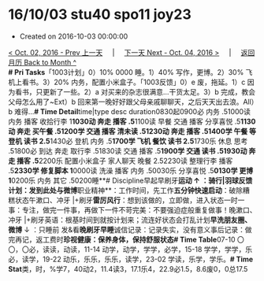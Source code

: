 # 16/10/03 stu40 spo11 joy23

* Created on 2016-10-03 00:00:00

[&lt; Oct. 02, 2016 - Prev 上一天](d02.md)     \|     [下一天 Next - Oct. 04, 2016 &gt;](d04.md)     \|     [返回月历 Back to Month ^](index.md)   
**\# Pri Tasks**「1003计划」0）10% 0000 睡。1）40% 写作，更博。2）30% 飞机上看书。3）20% 内务，配置小米盒子。「1003反馈」0）e 废，拖延。1）c 因为看书，只更新了一些。2）a 对买来的杂志很满意…干货太足。3）b 完成，教会父母怎么用了~Ext）b 回来第一晚好好跟父母亲戚聊聊天，之后天天出去浪。All）b 难得…**\# Time Detail**time\|type desc duration0830起0900必 内务 .51000读 内务 播客 收拾行李 1**1030动 奔走 播客 .5**1100读 早餐 交通 播客 分享喜悦 .5**1130动 奔走 买午餐 .51200学 交通 播客 清未读 .51230动 奔走 播客 .51400学 午餐 等登机 读书 2.5**1430必 登机 内务 .5**1700学 飞机 餐饮 读书 2.5**1730乐 休息 思考 .51800必 到达 奔走 取行李 .51830读 交通 播客 .5**1900学 交通 读书 .51930动 奔走 播客 .5**2200乐 配置小米盒子 家人聊天 晚餐 2.52230读 整理行李 播客 .5**2330学 修复脚本 1**0000读 洗澡 播客 内务 .50030乐 分享喜悦 .5**0130学 更博 1**0200乐 内务 其它 .50200睡**\# Discipline早起早刷牙**运动 ↑ ：骑行\|羽球反馈计划：发到此处与微博**职业精神**：工作时间，先工作**五分钟快速启动**：破除糟糕状态午漱口、冲牙 \|+刷牙**雷厉风行**：想到该做的，立即做，进入状态一时一事：专注，做完一件事，再做下一件不苛完美：不要强迫症般重复做事！晚漱口、冲牙 \|+刷牙英语：根基时间到就按计划来；流连好状态会打乱计划**早洗朋友圈、微博** ↓ ：只睡前 发&看**晚刷牙早睡**诚信记录：记录失实，没有意义事后记录：做完再记，返工费时**珍视健康：保养身体，保持舒服状态\# Time Table**07-10 〇〇，〇必，读读，动读，11-14 动学，动学，学学，必学，15-18 学学，学学，乐必，读学，19-22 动乐，乐乐，乐乐，读学，23-02 学读，乐学，学乐。**\# Time Stat**类，时，%学7，40动2，11.4读3，17.1乐4，22.9必1.5，8.6废0，0总17.5

